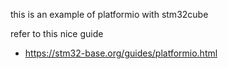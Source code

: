 this is an example of platformio with stm32cube

refer to this nice guide

- https://stm32-base.org/guides/platformio.html

